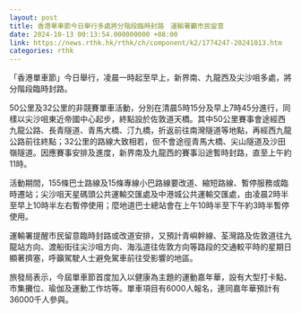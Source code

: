 ```yaml
---
layout: post
title: 香港單車節今日舉行多處將分階段臨時封路　運輸署籲市民留意
date: 2024-10-13 00:13:54.000000000 +08:00
link: https://news.rthk.hk/rthk/ch/component/k2/1774247-20241013.htm
categories: rthk
---
```


「香港單車節」今日舉行，凌晨一時起至早上，新界南、九龍西及尖沙咀多處，將分階段臨時封路。

50公里及32公里的非競賽單車活動，分別在清晨5時15分及早上7時45分進行，同樣以尖沙咀東近帝國中心起步，終點設於佐敦道天橋。其中50公里賽事會途經西九龍公路、長青隧道、青馬大橋、汀九橋，折返前往南灣隧道等地點，再經西九龍公路前往終點；32公里的路線大致相若，但不會途徑青馬大橋、尖山隧道及沙田嶺隧道。因應賽事安排及進度，新界南及九龍西的賽事沿途暫時封路，直至上午約11時。

活動期間，155條巴士路線及15條專線小巴路線要改道、縮短路線、暫停服務或臨時遷站；尖沙咀天星碼頭公共運輸交匯處及中港城公共運輸交匯處，由凌晨2時半至早上10時半左右暫停使用；麼地道巴士總站會在上午10時半至下午約3時半暫停使用。

運輸署提醒市民留意臨時封路或改道安排，又預計青嶼幹線、荃灣路及佐敦道往九龍站方向、渡船街往尖沙咀方向、海泓道往佐敦方向等路段的交通較平時的星期日顯著擠塞，呼籲駕駛人士避免駕車前往受影響的地區。

旅發局表示，今屆單車節首度加入以健康為主題的運動嘉年華，設有大型打卡點、市集攤位、瑜伽及運動工作坊等。單車項目有6000人報名，連同嘉年華預計有36000千人參與。
